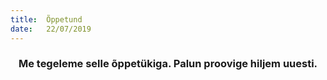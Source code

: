 ```yaml
---
title:  Õppetund
date:   22/07/2019
---
```


### <center>Me tegeleme selle õppetükiga. Palun proovige hiljem uuesti.</center>